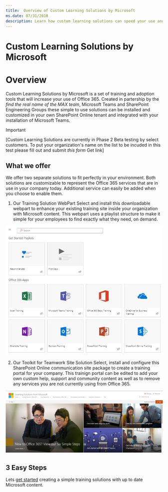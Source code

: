 ```yaml
---
title:  Overview of Custom Learning Solutions by Microsoft
ms.date: 07/31/2018
description: Learn how custom learning solutions can speed your use and adoption of Office 365
---
```


# Custom Learning Solutions by Microsoft

# Overview

Custom Learning Solutions by Microsoft is a set of training and adoption tools that will increase your use of Office 365.  Created in partership by the *find the real name of the MAX team*, Microsoft Teams and SharePoint Engineering Groups these simple to use solutions can be installed and customized in your own SharePoint Online tenant and integrated with your installation of Microsoft Teams. 

> [!IMPORTANT]
> [Custom Learning Solutions are currently in Phase 2 Beta testing by select customers.  To put your organization's name on the list to be incuded in this test please fill out and submit *this form* Get link]

## What we offer

We offer two separate solutions to fit perfectly in your environment. Both solutions are customizable to represent the Office 365 services that are in use in your company today.  Additional service can easily be added when you choose to enable them.  

1. Our Training Solution WebPart
Select and install this downloadable webpart to enhance your existing training site inside your organization with Microsoft content.  This webpart uses a playlist structure to make it simple for your employees to find exactly what they need, on demand.

![Custom Learning Services webpart](/customlearning/media/webpart.png)

2. Our Toolkit for Teamwork Site Solution
Select, install and configure this SharePoint Online communication site package to create a training portal for your company. This trainign portal can be edited to add your own custom help, support and community content as well as to remove any services you are not currently using from Office 365.  

![Custom Learning Solutions Toolkit for Teamwork site experience](/customlearning/media/clssitehome.png)

## 3 Easy Steps

Lets [get started](getstarted.md) creating a simple training solutions with up to date Microsoft content.

